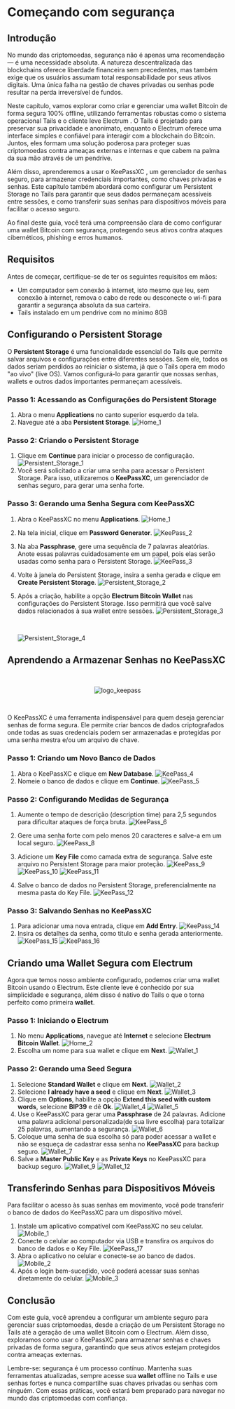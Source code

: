 # Começando com segurança

## Introdução

No mundo das criptomoedas, segurança não é apenas uma recomendação — é uma
necessidade absoluta. A natureza descentralizada das blockchains oferece
liberdade financeira sem precedentes, mas também exige que os usuários assumam
total responsabilidade por seus ativos digitais. Uma única falha na gestão de
chaves privadas ou senhas pode resultar na perda irreversível de fundos.

Neste capítulo, vamos explorar como criar e gerenciar uma wallet Bitcoin de
forma segura 100% offline, utilizando ferramentas robustas como o sistema
operacional Tails e o cliente leve Electrum . O Tails é projetado para preservar
sua privacidade e anonimato, enquanto o Electrum oferece uma interface simples e
confiável para interagir com a blockchain do Bitcoin. Juntos, eles formam uma
solução poderosa para proteger suas criptomoedas contra ameaças externas e
internas e que cabem na palma da sua mão através de um pendrive.

Além disso, aprenderemos a usar o KeePassXC , um gerenciador de senhas seguro,
para armazenar credenciais importantes, como chaves privadas e senhas. Este
capítulo também abordará como configurar um Persistent Storage no Tails para
garantir que seus dados permaneçam acessíveis entre sessões, e como transferir
suas senhas para dispositivos móveis para facilitar o acesso seguro.

Ao final deste guia, você terá uma compreensão clara de como configurar uma
wallet Bitcoin com segurança, protegendo seus ativos contra ataques
cibernéticos, phishing e erros humanos.

## Requisitos

Antes de começar, certifique-se de ter os seguintes requisitos em mãos:

- Um computador sem conexão à internet, isto mesmo que leu, sem conexão à
  internet, remova o cabo de rede ou desconecte o wi-fi para garantir a
  segurança absoluta da sua carteira.
- Tails instalado em um pendrive com no mínimo 8GB

## Configurando o Persistent Storage

O **Persistent Storage** é uma funcionalidade essencial do Tails que permite
salvar arquivos e configurações entre diferentes sessões. Sem ele, todos os
dados seriam perdidos ao reiniciar o sistema, já que o Tails opera em modo "ao
vivo" (live OS). Vamos configurá-lo para garantir que nossas senhas, wallets e
outros dados importantes permaneçam acessíveis.

### Passo 1: Acessando as Configurações do Persistent Storage

1. Abra o menu **Applications** no canto superior esquerdo da tela.
2. Navegue até a aba **Persistent Storage**.
   ![Home_1](https://raw.githubusercontent.com/Do-nada-ao-tudo/RepoStaticFile/refs/heads/main/defi-for-beginners/foundations/getting-started/Home_1.png)

### Passo 2: Criando o Persistent Storage

1. Clique em **Continue** para iniciar o processo de configuração.
   ![Persistent_Storage_1](https://raw.githubusercontent.com/Do-nada-ao-tudo/RepoStaticFile/refs/heads/main/defi-for-beginners/foundations/getting-started/PersistentStorage_1.png)
2. Você será solicitado a criar uma senha para acessar o Persistent Storage.
   Para isso, utilizaremos o **KeePassXC**, um gerenciador de senhas seguro,
   para gerar uma senha forte.

### Passo 3: Gerando uma Senha Segura com KeePassXC

1. Abra o KeePassXC no menu **Applications**.
   ![Home_1](https://raw.githubusercontent.com/Do-nada-ao-tudo/RepoStaticFile/refs/heads/main/defi-for-beginners/foundations/getting-started/Home_1.png)
2. Na tela inicial, clique em **Password Generator**.
   ![KeePass_2](https://raw.githubusercontent.com/Do-nada-ao-tudo/RepoStaticFile/refs/heads/main/defi-for-beginners/foundations/getting-started/KeePass_2.png)
3. Na aba **Passphrase**, gere uma sequência de 7 palavras aleatórias. Anote
   essas palavras cuidadosamente em um papel, pois elas serão usadas como senha
   para o Persistent Storage.
   ![KeePass_3](https://raw.githubusercontent.com/Do-nada-ao-tudo/RepoStaticFile/refs/heads/main/defi-for-beginners/foundations/getting-started/KeePass_3.png)

4. Volte à janela do Persistent Storage, insira a senha gerada e clique em
   **Create Persistent Storage**.
   ![Persistent_Storage_2](https://raw.githubusercontent.com/Do-nada-ao-tudo/RepoStaticFile/refs/heads/main/defi-for-beginners/foundations/getting-started/PersistentStorage_2.png)

5. Após a criação, habilite a opção **Electrum Bitcoin Wallet** nas
   configurações do Persistent Storage. Isso permitirá que você salve dados
   relacionados à sua wallet entre sessões.
   ![Persistent_Storage_3](https://raw.githubusercontent.com/Do-nada-ao-tudo/RepoStaticFile/refs/heads/main/defi-for-beginners/foundations/getting-started/PersistentStorage_3.png)

    <br />

   ![Persistent_Storage_4](https://raw.githubusercontent.com/Do-nada-ao-tudo/RepoStaticFile/refs/heads/main/defi-for-beginners/foundations/getting-started/PersistentStorage_4.png)

## Aprendendo a Armazenar Senhas no KeePassXC

<br />

<p align="center">
    <img src="https://raw.githubusercontent.com/Do-nada-ao-tudo/RepoStaticFile/refs/heads/main/logo.png" alt="logo_keepass">
</p>

<br />

O KeePassXC é uma ferramenta indispensável para quem deseja gerenciar senhas de
forma segura. Ele permite criar bancos de dados criptografados onde todas as
suas credenciais podem ser armazenadas e protegidas por uma senha mestra e/ou um
arquivo de chave.

### Passo 1: Criando um Novo Banco de Dados

1. Abra o KeePassXC e clique em **New Database**.
   ![KeePass_4](https://raw.githubusercontent.com/Do-nada-ao-tudo/RepoStaticFile/refs/heads/main/defi-for-beginners/foundations/getting-started/KeePass_4.png)
2. Nomeie o banco de dados e clique em **Continue**.
   ![KeePass_5](https://raw.githubusercontent.com/Do-nada-ao-tudo/RepoStaticFile/refs/heads/main/defi-for-beginners/foundations/getting-started/KeePass_5.png)

### Passo 2: Configurando Medidas de Segurança

1. Aumente o tempo de descrição (description time) para 2,5 segundos para
   dificultar ataques de força bruta.
   ![KeePass_6](https://raw.githubusercontent.com/Do-nada-ao-tudo/RepoStaticFile/refs/heads/main/defi-for-beginners/foundations/getting-started/KeePass_6.png)
2. Gere uma senha forte com pelo menos 20 caracteres e salve-a em um local
   seguro.
   ![KeePass_8](https://raw.githubusercontent.com/Do-nada-ao-tudo/RepoStaticFile/refs/heads/main/defi-for-beginners/foundations/getting-started/KeePass_8.png)
3. Adicione um **Key File** como camada extra de segurança. Salve este arquivo
   no Persistent Storage para maior proteção.
   ![KeePass_9](https://raw.githubusercontent.com/Do-nada-ao-tudo/RepoStaticFile/refs/heads/main/defi-for-beginners/foundations/getting-started/KeePass_9.png)
   ![KeePass_10](https://raw.githubusercontent.com/Do-nada-ao-tudo/RepoStaticFile/refs/heads/main/defi-for-beginners/foundations/getting-started/KeePass_10.png)
   ![KeePass_11](https://raw.githubusercontent.com/Do-nada-ao-tudo/RepoStaticFile/refs/heads/main/defi-for-beginners/foundations/getting-started/KeePass_11.png)

4. Salve o banco de dados no Persistent Storage, preferencialmente na mesma
   pasta do Key File.
   ![KeePass_12](https://raw.githubusercontent.com/Do-nada-ao-tudo/RepoStaticFile/refs/heads/main/defi-for-beginners/foundations/getting-started/KeePass_12.png)

### Passo 3: Salvando Senhas no KeePassXC

1. Para adicionar uma nova entrada, clique em **Add Entry**.
   ![KeePass_14](https://raw.githubusercontent.com/Do-nada-ao-tudo/RepoStaticFile/refs/heads/main/defi-for-beginners/foundations/getting-started/KeePass_14.png)
2. Insira os detalhes da senha, como titulo e senha gerada anteriormente.
   ![KeePass_15](https://raw.githubusercontent.com/Do-nada-ao-tudo/RepoStaticFile/refs/heads/main/defi-for-beginners/foundations/getting-started/KeePass_15.png)
   ![KeePass_16](https://raw.githubusercontent.com/Do-nada-ao-tudo/RepoStaticFile/refs/heads/main/defi-for-beginners/foundations/getting-started/KeePass_16.png)

## Criando uma Wallet Segura com Electrum

Agora que temos nosso ambiente configurado, podemos criar uma wallet Bitcoin
usando o Electrum. Este cliente leve é conhecido por sua simplicidade e
segurança, além disso é nativo do Tails o que o torna perfeito como primeira
**wallet**.

### Passo 1: Iniciando o Electrum

1. No menu **Applications**, navegue até **Internet** e selecione **Electrum
   Bitcoin Wallet**.
   ![Home_2](https://raw.githubusercontent.com/Do-nada-ao-tudo/RepoStaticFile/refs/heads/main/defi-for-beginners/foundations/getting-started/Home_2.png)
2. Escolha um nome para sua wallet e clique em **Next**.
   ![Wallet_1](https://raw.githubusercontent.com/Do-nada-ao-tudo/RepoStaticFile/refs/heads/main/defi-for-beginners/foundations/getting-started/Wallet_1.png)

### Passo 2: Gerando uma Seed Segura

1. Selecione **Standard Wallet** e clique em **Next**.
   ![Wallet_2](https://raw.githubusercontent.com/Do-nada-ao-tudo/RepoStaticFile/refs/heads/main/defi-for-beginners/foundations/getting-started/Wallet_2.png)
2. Selecione **I already have a seed** e clique em **Next**.
   ![Wallet_3](https://raw.githubusercontent.com/Do-nada-ao-tudo/RepoStaticFile/refs/heads/main/defi-for-beginners/foundations/getting-started/Wallet_3.png)
3. Clique em **Options**, habilite a opção **Extend this seed with custom
   words**, selecione **BIP39** e dê **Ok**.
   ![Wallet_4](https://raw.githubusercontent.com/Do-nada-ao-tudo/RepoStaticFile/refs/heads/main/defi-for-beginners/foundations/getting-started/Wallet_4.png)
   ![Wallet_5](https://raw.githubusercontent.com/Do-nada-ao-tudo/RepoStaticFile/refs/heads/main/defi-for-beginners/foundations/getting-started/Wallet_5.png)
4. Use o KeePassXC para gerar uma **Passphrase** de 24 palavras. Adicione uma
   palavra adicional personalizada(de sua livre escolha) para totalizar 25
   palavras, aumentando a segurança.
   ![Wallet_6](https://raw.githubusercontent.com/Do-nada-ao-tudo/RepoStaticFile/refs/heads/main/defi-for-beginners/foundations/getting-started/Wallet_6.png)
5. Coloque uma senha de sua escolha só para poder acessar a wallet e não se
   esqueça de cadastrar essa senha no **KeePassXC** para backup seguro.
   ![Wallet_7](https://raw.githubusercontent.com/Do-nada-ao-tudo/RepoStaticFile/refs/heads/main/defi-for-beginners/foundations/getting-started/Wallet_7.png)
6. Salve a **Master Public Key** e as **Private Keys** no KeePassXC para backup
   seguro.
   ![Wallet_9](https://raw.githubusercontent.com/Do-nada-ao-tudo/RepoStaticFile/refs/heads/main/defi-for-beginners/foundations/getting-started/Wallet_9.png)
   ![Wallet_12](https://raw.githubusercontent.com/Do-nada-ao-tudo/RepoStaticFile/refs/heads/main/defi-for-beginners/foundations/getting-started/Wallet_12.png)

## Transferindo Senhas para Dispositivos Móveis

Para facilitar o acesso às suas senhas em movimento, você pode transferir o
banco de dados do KeePassXC para um dispositivo móvel.

1. Instale um aplicativo compatível com KeePassXC no seu celular.
   ![Mobile_1](https://raw.githubusercontent.com/Do-nada-ao-tudo/RepoStaticFile/refs/heads/main/defi-for-beginners/foundations/getting-started/Mobile_1.png)
2. Conecte o celular ao computador via USB e transfira os arquivos do banco de
   dados e o Key File.
   ![KeePass_17](https://raw.githubusercontent.com/Do-nada-ao-tudo/RepoStaticFile/refs/heads/main/defi-for-beginners/foundations/getting-started/KeePass_17.png)
3. Abra o aplicativo no celular e conecte-se ao banco de dados.
   ![Mobile_2](https://raw.githubusercontent.com/Do-nada-ao-tudo/RepoStaticFile/refs/heads/main/defi-for-beginners/foundations/getting-started/Mobile_2.png)
4. Após o login bem-sucedido, você poderá acessar suas senhas diretamente do
   celular.
   ![Mobile_3](https://raw.githubusercontent.com/Do-nada-ao-tudo/RepoStaticFile/refs/heads/main/defi-for-beginners/foundations/getting-started/Mobile_3.png)

## Conclusão

Com este guia, você aprendeu a configurar um ambiente seguro para gerenciar suas
criptomoedas, desde a criação de um Persistent Storage no Tails até a geração de
uma wallet Bitcoin com o Electrum. Além disso, exploramos como usar o KeePassXC
para armazenar senhas e chaves privadas de forma segura, garantindo que seus
ativos estejam protegidos contra ameaças externas.

Lembre-se: segurança é um processo contínuo. Mantenha suas ferramentas
atualizadas, sempre acesse sua **wallet** offline no Tails e use senhas fortes e
nunca compartilhe suas chaves privadas ou senhas com ninguém. Com essas
práticas, você estará bem preparado para navegar no mundo das criptomoedas com
confiança.
